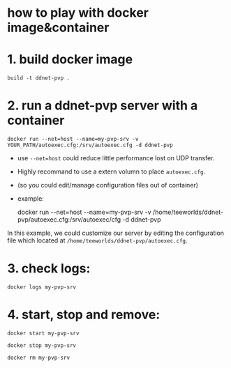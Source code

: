 # how to play with docker image&container
# 1. build docker image

	build -t ddnet-pvp .

# 2. run a ddnet-pvp server with a container

	docker run --net=host --name=my-pvp-srv -v YOUR_PATH/autoexec.cfg:/srv/autoexec.cfg -d ddnet-pvp

* use `--net=host` could reduce little performance lost on UDP transfer.
* Highly recommand to use a extern volumn to place `autoexec.cfg`. 
* (so you could edit/manage configuration files out of container)
* example: 

	docker run --net=host --name=my-pvp-srv -v /home/teeworlds/ddnet-pvp/autoexec.cfg:/srv/autoexec/cfg -d ddnet-pvp

In this example, we could customize our server by editing the configuration file which located at `/home/teeworlds/ddnet-pvp/autoexec.cfg`.

# 3. check logs:

	docker logs my-pvp-srv

# 4. start, stop and remove:

	docker start my-pvp-srv

	docker stop my-pvp-srv

	docker rm my-pvp-srv
